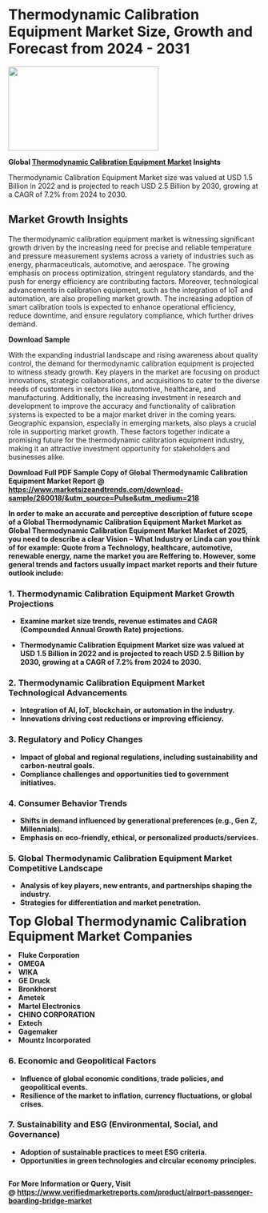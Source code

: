 <H1>Thermodynamic Calibration Equipment Market Size, Growth and Forecast from 2024 - 2031</H1><img class="aligncenter size-medium wp-image-584254" src="https://thirdeyenews.in/wp-content/uploads/2024/09/Global-Market-Research-300x168.jpeg" alt="" width="300" height="168" /><p><strong>Global&nbsp;<a href="https://www.marketsizeandtrends.com/download-sample/260018/&amp;utm_source=Pulse&amp;utm_medium=218">Thermodynamic Calibration Equipment Market</a> Insights</strong></p><p>Thermodynamic Calibration Equipment Market size was valued at USD 1.5 Billion in 2022 and is projected to reach USD 2.5 Billion by 2030, growing at a CAGR of 7.2% from 2024 to 2030.</p><p><h2>Market Growth Insights</h2> <p>The thermodynamic calibration equipment market is witnessing significant growth driven by the increasing need for precise and reliable temperature and pressure measurement systems across a variety of industries such as energy, pharmaceuticals, automotive, and aerospace. The growing emphasis on process optimization, stringent regulatory standards, and the push for energy efficiency are contributing factors. Moreover, technological advancements in calibration equipment, such as the integration of IoT and automation, are also propelling market growth. The increasing adoption of smart calibration tools is expected to enhance operational efficiency, reduce downtime, and ensure regulatory compliance, which further drives demand.</p> <p><strong>Download Sample</strong></p> <p>With the expanding industrial landscape and rising awareness about quality control, the demand for thermodynamic calibration equipment is projected to witness steady growth. Key players in the market are focusing on product innovations, strategic collaborations, and acquisitions to cater to the diverse needs of customers in sectors like automotive, healthcare, and manufacturing. Additionally, the increasing investment in research and development to improve the accuracy and functionality of calibration systems is expected to be a major market driver in the coming years. Geographic expansion, especially in emerging markets, also plays a crucial role in supporting market growth. These factors together indicate a promising future for the thermodynamic calibration equipment industry, making it an attractive investment opportunity for stakeholders and businesses alike.</p> <p><strong></p><p><span class=""><strong>Download Full PDF Sample Copy of Global Thermodynamic Calibration Equipment Market Report</strong> @ <a href="https://www.marketsizeandtrends.com/download-sample/260018/&amp;utm_source=Pulse&amp;utm_medium=218" target="_blank">https://www.marketsizeandtrends.com/download-sample/260018/&amp;utm_source=Pulse&amp;utm_medium=218</a></span></p><p>In order to make an accurate and perceptive description of future scope of a Global&nbsp;Thermodynamic Calibration Equipment Market Market as Global&nbsp;Thermodynamic Calibration Equipment Market Market of 2025, you need to describe a clear Vision &ndash; What Industry or Linda can you think of for example: Quote from a Technology, healthcare, automotive, renewable energy, name the market you are Reffering to. However, some general trends and factors usually impact market reports and their future outlook include:</p><h3>1.&nbsp;<strong>Thermodynamic Calibration Equipment Market Growth Projections</strong></h3><ul><li>Examine market size trends, revenue estimates and CAGR (Compounded Annual Growth Rate) projections.</li><li><p>Thermodynamic Calibration Equipment Market size was valued at USD 1.5 Billion in 2022 and is projected to reach USD 2.5 Billion by 2030, growing at a CAGR of 7.2% from 2024 to 2030.</p></li></ul><h3>2.&nbsp;<strong>Thermodynamic Calibration Equipment Market Technological Advancements</strong></h3><ul><li>Integration of AI, IoT, blockchain, or automation in the industry.</li><li>Innovations driving cost reductions or improving efficiency.</li></ul><h3>3.&nbsp;<strong>Regulatory and Policy Changes</strong></h3><ul><li>Impact of global and regional regulations, including sustainability and carbon-neutral goals.</li><li>Compliance challenges and opportunities tied to government initiatives.</li></ul><h3>4.&nbsp;<strong>Consumer Behavior Trends</strong></h3><ul><li>Shifts in demand influenced by generational preferences (e.g., Gen Z, Millennials).</li><li>Emphasis on eco-friendly, ethical, or personalized products/services.</li></ul><h3>5.&nbsp;<strong>Global Thermodynamic Calibration Equipment Market Competitive Landscape</strong></h3><ul><li>Analysis of key players, new entrants, and partnerships shaping the industry.</li><li>Strategies for differentiation and market penetration.</li></ul><p data-pm-slice="1 1 []"><span style="color: inherit; font-family: inherit; font-size: 25px;">Top Global Thermodynamic Calibration Equipment Market Companies</span></p><div class="" data-test-id=""><p><li>Fluke Corporation</li><li> OMEGA</li><li> WIKA</li><li> GE Druck</li><li> Bronkhorst</li><li> Ametek</li><li> Martel Electronics</li><li> CHINO CORPORATION</li><li> Extech</li><li> Gagemaker</li><li> Mountz Incorporated</li></p></div><h3>6.&nbsp;<strong>Economic and Geopolitical Factors</strong></h3><ul><li>Influence of global economic conditions, trade policies, and geopolitical events.</li><li>Resilience of the market to inflation, currency fluctuations, or global crises.</li></ul><h3>7.&nbsp;<strong>Sustainability and ESG (Environmental, Social, and Governance)</strong></h3><ul><li>Adoption of sustainable practices to meet ESG criteria.</li><li>Opportunities in green technologies and circular economy principles.</li></ul><h2><strong style="font-size: 14px;">For More Information or Query, Visit @&nbsp;</strong><a style="background-color: #ffffff; font-size: 14px;" href="https://www.marketsizeandtrends.com/report/thermodynamic-calibration-equipment-market/" target="_blank">https://www.verifiedmarketreports.com/product/airport-passenger-boarding-bridge-market</a></h2>
